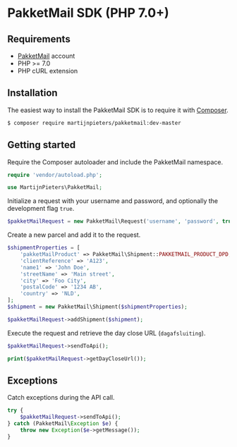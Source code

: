 # PakketMail SDK (PHP 7.0+)

## Requirements

- [PakketMail](http://www.pakketmail.nl/) account
- PHP >= 7.0
- PHP cURL extension

## Installation

The easiest way to install the PakketMail SDK is to require it with [Composer](https://getcomposer.org/doc/00-intro.md#installation-linux-unix-osx).

```bash
$ composer require martijnpieters/pakketmail:dev-master
```

## Getting started

Require the Composer autoloader and include the PakketMail namespace.

```php
require 'vendor/autoload.php';

use MartijnPieters\PakketMail;
```

Initialize a request with your username and password, and optionally the development flag `true`.

```php
$pakketMailRequest = new PakketMail\Request('username', 'password', true);
```

Create a new parcel and add it to the request.

```php
$shipmentProperties = [
    'pakketMailProduct' => PakketMail\Shipment::PAKKETMAIL_PRODUCT_DPD,
    'clientReference' => 'A123',
    'name1' => 'John Doe',
    'streetName' => 'Main street',
    'city' => 'Foo City',
    'postalCode' => '1234 AB',
    'country' => 'NLD',
];
$shipment = new PakketMail\Shipment($shipmentProperties);

$pakketMailRequest->addShipment($shipment);
```

Execute the request and retrieve the day close URL (`dagafsluiting`).

```php
$pakketMailRequest->sendToApi();

print($pakketMailRequest->getDayCloseUrl());
```

## Exceptions

Catch exceptions during the API call.

```php
try {
    $pakketMailRequest->sendToApi();
} catch (PakketMail\Exception $e) {
    throw new Exception($e->getMessage());
}
```
